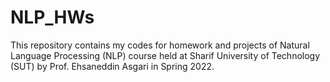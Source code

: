 # NLP_HWs
This repository contains my codes for homework and projects of Natural Language Processing (NLP) course held at Sharif University of Technology (SUT) by Prof. Ehsaneddin Asgari in Spring 2022.
